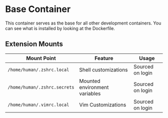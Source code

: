 # Base Container

This container serves as the base for all other development containers. You can see what is installed by looking at the Dockerfile.

## Extension Mounts

|Mount Point|Feature|Usage|
|-|-|-|
|`/home/human/.zshrc.local`| Shell customizations | Sourced on login |
|`/home/human/.zshrc.secrets`| Mounted environment variables | Sourced on login |
|`/home/human/.vimrc.local`| Vim Customizations | Sourced on login |